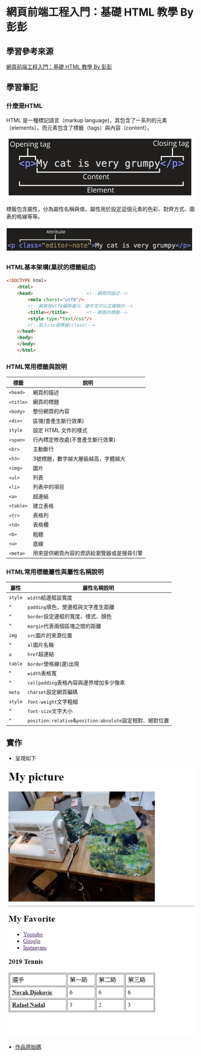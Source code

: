 # 網頁前端工程入門：基礎 HTML 教學 By 彭彭

## 學習參考來源

[網頁前端工程入門：基礎 HTML 教學 By 彭彭](https://www.youtube.com/watch?v=SRbewm2AUew&list=RDCMUCguZS-y7codLSt6vpkVdnKg&start_radio=1&t=1124)

## 學習筆記

### 什麼是HTML

HTML 是一種標記語言（markup language)，其包含了一系列的元素（elements），而元素包含了標籤（tags）與內容（content）。

![HTML元素的組成](/practices/01_html_basic/images/1598419854516.jpg)

標籤包含屬性，分為屬性名稱與值，屬性用於設定這個元素的色彩、對齊方式、圖表的格線等等。

![屬性與屬性名稱、值](/practices/01_html_basic/images/1598420547437.jpg)

### HTML基本架構(巢狀的標籤組成)

```html
<!DOCTYPE html>
    <html>
    <head>                    <!--網頁的描述-->
        <meta charst="utf8"/>
        <!--網頁按utf8編碼進行，使中文可以正確顯示-->
        <title></title>       <!--網頁的標題-->
        <style type:"text/css"/>
        <!--寫入css選擇器(class)-->
    </head>
    <body>
    </body>
    </html>
```

### HTML常用標籤與說明

標籤|說明
---|---|
`<head>`|網頁的描述
`<title>`|網頁的標題
`<body>`|整份網頁的內容
`<div>`|區塊(會產生斷行效果)
`style`|設定 HTML 文件的樣式
`<span>`|行內標定修改處(不會產生斷行效果)
`<br>`|主動斷行
`<h3>`|3號標題，數字越大層級越高，字體越大
`<img>`|圖片
`<ul>`|列表
`<li>`|列表中的項目
`<a>`|超連結
`<table>`|建立表格
`<tr>`|表格列
`<td>`|表格欄
`<b>`|粗體
`<u>`|底線
`<meta>`|用來提供網頁內容的資訊給瀏覽器或是搜尋引擎

### HTML常用標籤屬性與屬性名稱說明

屬性|屬性名稱說明
---|---|
`style`|`width`給邊框設寬度
^|`padding`填色，使邊框與文字產生距離
^|`border`設定邊框的寬度、樣式、顏色
^|`margin`代表兩個區塊之間的距離
`img`|`src`圖片的來源位置
^|`al`圖片名稱
`a`|`href`超連結
`table`|`border`使格線(邊)出現
^|`width`表格寬
^|`cellpadding`表格內容與邊界增加多少像素
`meta`|`charset`設定網頁編碼
`style`|`font-weight`文字粗細
^|`font-size`文字大小
^|`position:relative`&`position:absolute`設定相對、絕對位置

## 實作

- 呈現如下

![作品](/practices/01_html_basic/images/1598166291446.jpg)

- [作品原始碼](/practices/01_html_basic/homework/training1.html)
